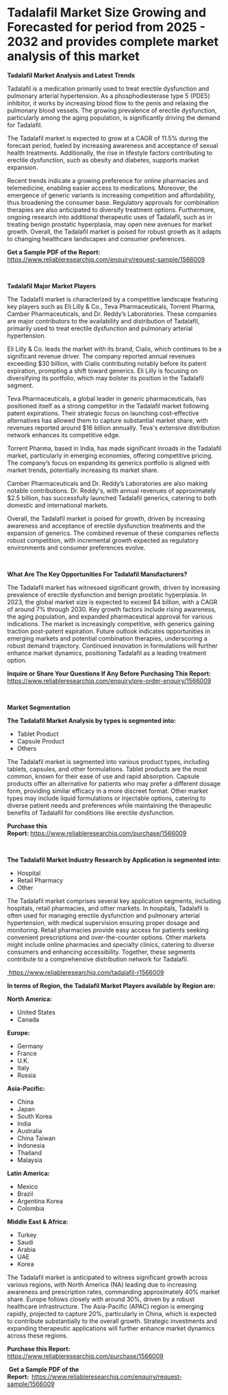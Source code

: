 <p><h1>Tadalafil Market Size Growing and Forecasted for period from 2025 - 2032 and provides complete market analysis of this market</h1></p><p><strong>Tadalafil Market Analysis and Latest Trends</strong></p>
<p><p>Tadalafil is a medication primarily used to treat erectile dysfunction and pulmonary arterial hypertension. As a phosphodiesterase type 5 (PDE5) inhibitor, it works by increasing blood flow to the penis and relaxing the pulmonary blood vessels. The growing prevalence of erectile dysfunction, particularly among the aging population, is significantly driving the demand for Tadalafil. </p><p>The Tadalafil market is expected to grow at a CAGR of 11.5% during the forecast period, fueled by increasing awareness and acceptance of sexual health treatments. Additionally, the rise in lifestyle factors contributing to erectile dysfunction, such as obesity and diabetes, supports market expansion. </p><p>Recent trends indicate a growing preference for online pharmacies and telemedicine, enabling easier access to medications. Moreover, the emergence of generic variants is increasing competition and affordability, thus broadening the consumer base. Regulatory approvals for combination therapies are also anticipated to diversify treatment options. Furthermore, ongoing research into additional therapeutic uses of Tadalafil, such as in treating benign prostatic hyperplasia, may open new avenues for market growth. Overall, the Tadalafil market is poised for robust growth as it adapts to changing healthcare landscapes and consumer preferences.</p></p>
<p><strong>Get a Sample PDF of the Report:&nbsp;</strong> <a href="https://www.reliableresearchiq.com/enquiry/request-sample/1566009?utm_campaign=3226&utm_medium=2&utm_source=Github&utm_content=ia&utm_term=19042025&utm_id=tadalafil">https://www.reliableresearchiq.com/enquiry/request-sample/1566009</a></p>
<p>&nbsp;</p>
<p><strong>Tadalafil Major Market Players</strong></p>
<p><p>The Tadalafil market is characterized by a competitive landscape featuring key players such as Eli Lilly & Co., Teva Pharmaceuticals, Torrent Pharma, Camber Pharmaceuticals, and Dr. Reddy’s Laboratories. These companies are major contributors to the availability and distribution of Tadalafil, primarily used to treat erectile dysfunction and pulmonary arterial hypertension.</p><p>Eli Lilly & Co. leads the market with its brand, Cialis, which continues to be a significant revenue driver. The company reported annual revenues exceeding $30 billion, with Cialis contributing notably before its patent expiration, prompting a shift toward generics. Eli Lilly is focusing on diversifying its portfolio, which may bolster its position in the Tadalafil segment.</p><p>Teva Pharmaceuticals, a global leader in generic pharmaceuticals, has positioned itself as a strong competitor in the Tadalafil market following patent expirations. Their strategic focus on launching cost-effective alternatives has allowed them to capture substantial market share, with revenues reported around $16 billion annually. Teva's extensive distribution network enhances its competitive edge.</p><p>Torrent Pharma, based in India, has made significant inroads in the Tadalafil market, particularly in emerging economies, offering competitive pricing. The company’s focus on expanding its generics portfolio is aligned with market trends, potentially increasing its market share.</p><p>Camber Pharmaceuticals and Dr. Reddy’s Laboratories are also making notable contributions. Dr. Reddy's, with annual revenues of approximately $2.5 billion, has successfully launched Tadalafil generics, catering to both domestic and international markets.</p><p>Overall, the Tadalafil market is poised for growth, driven by increasing awareness and acceptance of erectile dysfunction treatments and the expansion of generics. The combined revenue of these companies reflects robust competition, with incremental growth expected as regulatory environments and consumer preferences evolve.</p></p>
<p>&nbsp;</p>
<p><strong>What Are The Key Opportunities For Tadalafil Manufacturers?</strong></p>
<p><p>The Tadalafil market has witnessed significant growth, driven by increasing prevalence of erectile dysfunction and benign prostatic hyperplasia. In 2023, the global market size is expected to exceed $4 billion, with a CAGR of around 7% through 2030. Key growth factors include rising awareness, the aging population, and expanded pharmaceutical approval for various indications. The market is increasingly competitive, with generics gaining traction post-patent expiration. Future outlook indicates opportunities in emerging markets and potential combination therapies, underscoring a robust demand trajectory. Continued innovation in formulations will further enhance market dynamics, positioning Tadalafil as a leading treatment option.</p></p>
<p><strong>Inquire or Share Your Questions If Any Before Purchasing This Report:</strong> <a href="https://www.reliableresearchiq.com/enquiry/pre-order-enquiry/1566009?utm_campaign=3226&utm_medium=2&utm_source=Github&utm_content=ia&utm_term=19042025&utm_id=tadalafil">https://www.reliableresearchiq.com/enquiry/pre-order-enquiry/1566009</a></p>
<p>&nbsp;</p>
<p><strong>Market Segmentation</strong></p>
<p><strong>The Tadalafil Market Analysis by types is segmented into:</strong></p>
<p><ul><li>Tablet Product</li><li>Capsule Product</li><li>Others</li></ul></p>
<p><p>The Tadalafil market is segmented into various product types, including tablets, capsules, and other formulations. Tablet products are the most common, known for their ease of use and rapid absorption. Capsule products offer an alternative for patients who may prefer a different dosage form, providing similar efficacy in a more discreet format. Other market types may include liquid formulations or injectable options, catering to diverse patient needs and preferences while maintaining the therapeutic benefits of Tadalafil for conditions like erectile dysfunction.</p></p>
<p><strong>Purchase this Report:&nbsp;</strong><a href="https://www.reliableresearchiq.com/purchase/1566009?utm_campaign=3226&utm_medium=2&utm_source=Github&utm_content=ia&utm_term=19042025&utm_id=tadalafil">https://www.reliableresearchiq.com/purchase/1566009</a></p>
<p>&nbsp;</p>
<p><strong>The Tadalafil Market Industry Research by Application is segmented into:</strong></p>
<p><ul><li>Hospital</li><li>Retail Pharmacy</li><li>Other</li></ul></p>
<p><p>The Tadalafil market comprises several key application segments, including hospitals, retail pharmacies, and other markets. In hospitals, Tadalafil is often used for managing erectile dysfunction and pulmonary arterial hypertension, with medical supervision ensuring proper dosage and monitoring. Retail pharmacies provide easy access for patients seeking convenient prescriptions and over-the-counter options. Other markets might include online pharmacies and specialty clinics, catering to diverse consumers and enhancing accessibility. Together, these segments contribute to a comprehensive distribution network for Tadalafil.</p></p>
<p><a href="https://www.reliableresearchiq.com/tadalafil-r1566009?utm_campaign=3226&utm_medium=2&utm_source=Github&utm_content=ia&utm_term=19042025&utm_id=tadalafil">&nbsp;https://www.reliableresearchiq.com/tadalafil-r1566009</a></p>
<p><strong>In terms of Region, the Tadalafil Market Players available by Region are:</strong></p>
<p>
    <p> <strong> North America: </strong>
        <ul>
            <li>United States</li>
            <li>Canada</li>
        </ul>
        </p> 
    <p> <strong> Europe: </strong>
        <ul>
            <li>Germany</li>
            <li>France</li>
            <li>U.K.</li>
            <li>Italy</li>
            <li>Russia</li>
        </ul>
        </p> 
    <p> <strong> Asia-Pacific: </strong>
        <ul>
            <li>China</li>
            <li>Japan</li>
            <li>South Korea</li>
            <li>India</li>
            <li>Australia</li>
            <li>China Taiwan</li>
            <li>Indonesia</li>
            <li>Thailand</li>
            <li>Malaysia</li>
        </ul>
        </p> 
    <p> <strong> Latin America: </strong>
        <ul>
            <li>Mexico</li>
            <li>Brazil</li>
            <li>Argentina Korea</li>
            <li>Colombia</li>
        </ul>
        </p> 
    <p> <strong> Middle East & Africa: </strong>
        <ul>
            <li>Turkey</li>
            <li>Saudi</li>
            <li>Arabia</li>
            <li>UAE</li>
            <li>Korea</li>
        </ul>
    </p>
    </p>
<p><p>The Tadalafil market is anticipated to witness significant growth across various regions, with North America (NA) leading due to increasing awareness and prescription rates, commanding approximately 40% market share. Europe follows closely with around 30%, driven by a robust healthcare infrastructure. The Asia-Pacific (APAC) region is emerging rapidly, projected to capture 20%, particularly in China, which is expected to contribute substantially to the overall growth. Strategic investments and expanding therapeutic applications will further enhance market dynamics across these regions.</p></p>
<p><strong>Purchase this Report: </strong><a href="https://www.reliableresearchiq.com/purchase/1566009?utm_campaign=3226&utm_medium=2&utm_source=Github&utm_content=ia&utm_term=19042025&utm_id=tadalafil">https://www.reliableresearchiq.com/purchase/1566009</a></p>
<p>&nbsp;<strong>Get a Sample PDF of the Report:&nbsp;&nbsp;</strong><a href="https://www.reliableresearchiq.com/enquiry/request-sample/1566009?utm_campaign=3226&utm_medium=2&utm_source=Github&utm_content=ia&utm_term=19042025&utm_id=tadalafil">https://www.reliableresearchiq.com/enquiry/request-sample/1566009</a></p>
<p><strong></strong></p>
<p><p></p><p></p><p></p></p>